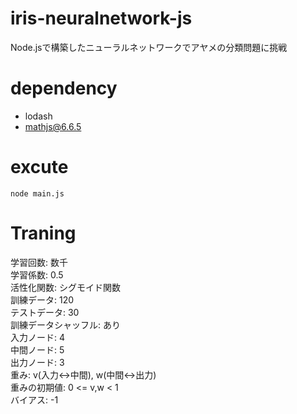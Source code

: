 # iris-neuralnetwork-js
Node.jsで構築したニューラルネットワークでアヤメの分類問題に挑戦

# dependency
* lodash
* mathjs@6.6.5

# excute
`node main.js`

# Traning
学習回数: 数千  
学習係数: 0.5  
活性化関数: シグモイド関数  
訓練データ: 120  
テストデータ: 30  
訓練データシャッフル: あり  
入力ノード: 4  
中間ノード: 5  
出力ノード: 3  
重み: v(入力<->中間), w(中間<->出力)  
重みの初期値: 0 <= v,w < 1  
バイアス: -1  